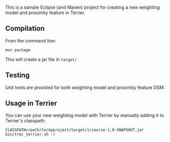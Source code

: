 This is a sample Eclipse (and Maven) project for creating a new weighting model and proximity feature in Terrier.

## Compilation

From the command line:
	
	mvn package

This will create a jar file in `target/`

## Testing

Unit tests are provided for both weighting model and proximity feature DSM.

## Usage in Terrier

You can use your new weighting model with Terrier by manually adding it to Terrier's classpath:

	CLASSPATH=/path/to/myproject/target/ircourse-1.0-SNAPSHOT.jar bin/trec_terrier.sh -r

